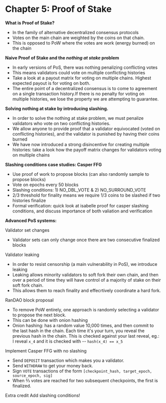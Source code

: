 # Chapter 5: Proof of Stake
**What is Proof of Stake?**

* In the family of alternative decentralized consensus protocols
* Votes on the main chain are weighted by the coins on that chain.
* This is opposed to PoW where the votes are work (energy burned) on the chain

**Naive Proof of Stake and the *nothing at stake* problem**

* In early versions of PoS, there was nothing penalizing conflicting votes
* This means validators could vote on multiple conflicting histories
* Take a look at a payout matrix for voting on multiple chains. Highest expected payout is for voting on both.
* The entire point of a decentralized consensus is to come to agreement on a single transaction history.If there is no penalty for voting on multiple histories, we lose the property we are attempting to guarantee.

**Solving nothing at stake by introducing slashing.**

* In order to solve the nothing at stake problem, we must penalize validators who vote on two conflicting histories. 
* We allow anyone to provide proof that a validator equivocated (voted on conflicting histories), and the validator is punished by having their coins burned
* We have now introduced a strong disincentive for creating multiple histories: take a look how the payoff matrix changes for validators voting on multiple chains

**Slashing conditions case studies: Casper FFG**

* Use proof of work to propose blocks (can also randomly sample to propose blocks)
* Vote on epochs every 50 blocks
* Slashing conditions: 1) NO_DBL_VOTE & 2) NO_SURROUND_VOTE
* 2/3 threshold for finality means we require 1/3 coins to be slashed if two histories finalize
* Formal verification: quick look at isabelle proof for casper slashing conditions, and discuss importance of both valiation and verification

**Advanced PoS systems:**

Validator set changes

* Validator sets can only change once there are two consecutive finalized blocks

Validator leaking

* In order to resist censorship (a main vulnerability in PoS), we introduce leaking
* Leaking allows minority validators to soft fork their own chain, and then over a period of time they will have control of a majority of stake on their soft fork chain. 
* This allows them to reach finality and effecrtively coordinate a hard fork. 

RanDAO block proposal

* To remove PoW entirely, one approach is randomly selecting a validator to propose the next block.
* This can be done with onion hashing
* Onion hashing: has a random value 10,000 times, and then commit to the last hash in the chain. Each time it's your turn, you reveal the previous hash in the chain. This is checked against your last reveal, eg.:
I reveal `x_4` and it is checked with -- `hash(x_4) == x_5`

Implement Casper FFG with no slashing

* Send `DEPOSIT` transaction which makes you a validator.
* Send `WITHDRAW` to get your money back.
* Sign `VOTE` transactions of the form 
`[checkpoint_hash, target_epoch, source_epoch, sig]`
* When ⅔ votes are reached for two subsequent checkpoints, the first is finalized.

Extra credit
Add slashing conditions!



